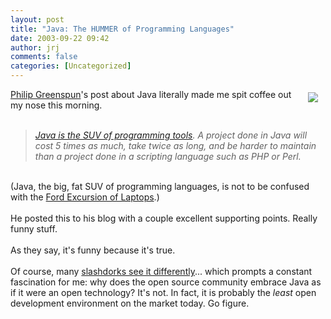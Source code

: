 ```yaml
---
layout: post
title: "Java: The HUMMER of Programming Languages"
date: 2003-09-22 09:42
author: jrj
comments: false
categories: [Uncategorized]
---
```

<img src="http://www.jrj.org/Hummer.jpg" align="right" hspace="12" vspace="5" /><a href="http://philip.greenspun.com/">Philip Greenspun</a>'s post about Java literally made me spit coffee out my nose this morning.
<br />
<br />*<blockquote><a href="http://blogs.law.harvard.edu/philg/2003/09/20#a1762" target="_blank">Java is the SUV of programming tools</a>. A project done in Java will cost 5 times as much, take twice as long, and be harder to maintain than a project done in a scripting language such as PHP or Perl.</blockquote>*
<br />(Java, the big, fat SUV of programming languages, is not to be confused with the <a href="http://www.apple.com/powerbook/index17.html" target="_blank">Ford Excursion of Laptops</a>.)
<br />
<br />He posted this to his blog with a couple excellent supporting points. Really funny stuff.
<br />
<br />As they say, it's funny because it's true.
<br />
<br />Of course, many <a href="http://developers.slashdot.org/developers/03/09/22/1054200.shtml?tid=108&amp;tid=126&amp;tid=156" target="_blank">slashdorks see it differently</a>... which prompts a constant fascination for me: why does the open source community embrace Java as if it were an open technology? It's not. In fact, it is probably the *least* open development environment on the market today. Go figure.
